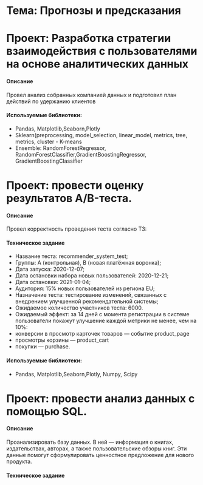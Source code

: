# Тема: Прогнозы и предсказания
# Проект: Разработка стратегии взаимодействия с пользователями на основе аналитических данных

#### Описание
Провел анализ собранных компанией данных и подготовил план действий по удержанию клиентов

#### Используемые библиотеки:
- Pandas, Matplotlib,Seaborn,Plotly 
- Sklearn(preprocessing, model_selection, linear_model, metrics, tree, metrics, cluster - K-means
- Ensemble: RandomForestRegressor, RandomForestClassifier,GradientBoostingRegressor, GradientBoostingClassifier



# Проект: провести оценку результатов A/B-теста.
#### Описание
Провел корректность проведения теста согласно ТЗ:
#### Техническое задание
- Название теста: recommender_system_test;
- Группы: А (контрольная), B (новая платёжная воронка);
- Дата запуска: 2020-12-07;
- Дата остановки набора новых пользователей: 2020-12-21;
- Дата остановки: 2021-01-04;
- Аудитория: 15% новых пользователей из региона EU;
- Назначение теста: тестирование изменений, связанных с внедрением улучшенной рекомендательной системы;
- Ожидаемое количество участников теста: 6000.
- Ожидаемый эффект: за 14 дней с момента регистрации в системе пользователи покажут улучшение каждой метрики не менее, чем на 10%:
- конверсии в просмотр карточек товаров — событие product_page
- просмотры корзины — product_cart
- покупки — purchase.
#### Используемые библиотеки:
- Pandas, Matplotlib,Seaborn,Plotly, Numpy, Scipy

# Проект: провести анализ данных с помощью SQL.
#### Описание
Проанализировать базу данных. 
В ней — информация о книгах, издательствах, авторах, а также пользовательские обзоры книг. Эти данные помогут сформулировать ценностное предложение для нового продукта.
#### Техническое задание
